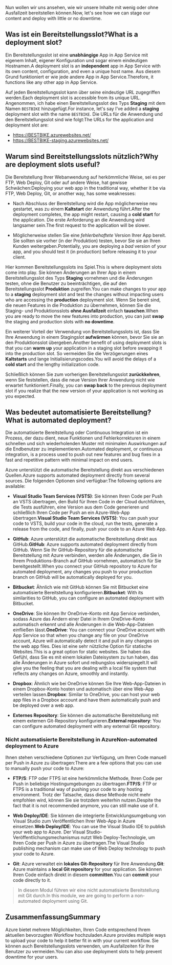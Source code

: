 <span data-ttu-id="e8db8-101">Nun wollen wir uns ansehen, wie wir unsere Inhalte mit wenig oder ohne Ausfallzeit bereitstellen können.</span><span class="sxs-lookup"><span data-stu-id="e8db8-101">Now, let's see how we can stage our content and deploy with little or no downtime.</span></span>

## <a name="what-is-a-deployment-slot"></a><span data-ttu-id="e8db8-102">Was ist ein Bereitstellungsslot?</span><span class="sxs-lookup"><span data-stu-id="e8db8-102">What is a deployment slot?</span></span>

<span data-ttu-id="e8db8-103">Ein Bereitstellungsslot ist eine **unabhängige** App in App Service mit eigenem Inhalt, eigener Konfiguration und sogar einem eindeutigen Hostnamen.</span><span class="sxs-lookup"><span data-stu-id="e8db8-103">A deployment slot is an **independent** app in App Service with its own content, configuration, and even a unique host name.</span></span> <span data-ttu-id="e8db8-104">Aus diesem Grund funktioniert er wie jede andere App in App Service.</span><span class="sxs-lookup"><span data-stu-id="e8db8-104">Therefore, it functions like any other app in App Service.</span></span>

<span data-ttu-id="e8db8-105">Auf jeden Bereitstellungsslot kann über seine eindeutige URL zugegriffen werden.</span><span class="sxs-lookup"><span data-stu-id="e8db8-105">Each deployment slot is accessible from its unique URL.</span></span> <span data-ttu-id="e8db8-106">Angenommen, ich habe einen Bereitstellungsslot des Typs **Staging** mit dem Namen `BESTBIKE` hinzugefügt.</span><span class="sxs-lookup"><span data-stu-id="e8db8-106">For instance, let's say I've added a **staging** deployment slot with the name `BESTBIKE`.</span></span> <span data-ttu-id="e8db8-107">Die URLs für die Anwendung und den Bereitstellungsslot sind wie folgt:</span><span class="sxs-lookup"><span data-stu-id="e8db8-107">The URLs for the application and deployment slot are:</span></span>

- https://BESTBIKE.azurewebsites.net/
- https://BESTBIKE-staging.azurewebsites.net/

## <a name="why-are-deployment-slots-useful"></a><span data-ttu-id="e8db8-108">Warum sind Bereitstellungsslots nützlich?</span><span class="sxs-lookup"><span data-stu-id="e8db8-108">Why are deployment slots useful?</span></span>

<span data-ttu-id="e8db8-109">Die Bereitstellung Ihrer Webanwendung auf herkömmliche Weise, sei es per FTP, Web Deploy, Git oder auf andere Weise, hat gewisse Schwächen:</span><span class="sxs-lookup"><span data-stu-id="e8db8-109">Deploying your web app in the traditional way, whether it be via FTP, Web Deploy, Git, or another way, has some weaknesses:</span></span>

- <span data-ttu-id="e8db8-110">Nach Abschluss der Bereitstellung wird die App möglicherweise neu gestartet, was zu einem **Kaltstart** der Anwendung führt.</span><span class="sxs-lookup"><span data-stu-id="e8db8-110">After the deployment completes, the app might restart, causing a **cold start** for the application.</span></span> <span data-ttu-id="e8db8-111">Die erste Anforderung an die Anwendung wird langsamer sein.</span><span class="sxs-lookup"><span data-stu-id="e8db8-111">The first request to the application will be slower.</span></span>

- <span data-ttu-id="e8db8-112">Möglicherweise stellen Sie eine *fehlerbehaftete* Version Ihrer App bereit. Sie sollten sie vorher (in der Produktion) testen, bevor Sie sie an Ihren Kunden weitergeben.</span><span class="sxs-lookup"><span data-stu-id="e8db8-112">Potentially, you are deploying a *bad* version of your app, and you should test it (in production) before releasing it to your client.</span></span>

<span data-ttu-id="e8db8-113">Hier kommen Bereitstellungsslots ins Spiel.</span><span class="sxs-lookup"><span data-stu-id="e8db8-113">This is where deployment slots come into play.</span></span> <span data-ttu-id="e8db8-114">Sie können Änderungen an Ihrer App in einem Bereitstellungsslot des Typs **Staging** vornehmen und die Änderungen testen, ohne die Benutzer zu beeinträchtigen, die auf den Bereitstellungsslot **Produktion** zugreifen.</span><span class="sxs-lookup"><span data-stu-id="e8db8-114">You can make changes to your app to a **staging** deployment slot and test the changes without impacting users who are accessing the **production** deployment slot.</span></span> <span data-ttu-id="e8db8-115">Wenn Sie bereit sind, die neuen Features in die Produktion zu übernehmen, können Sie die Staging- und Produktionsslots **ohne Ausfallzeit** einfach **tauschen**.</span><span class="sxs-lookup"><span data-stu-id="e8db8-115">When you are ready to move the new features into production, you can just **swap** the staging and production slots with **no downtime**.</span></span>

<span data-ttu-id="e8db8-116">Ein weiterer Vorteil der Verwendung von Bereitstellungsslots ist, dass Sie Ihre Anwendung in einem Stagingslot **aufwärmen** können, bevor Sie sie an den Produktionsslot übergeben.</span><span class="sxs-lookup"><span data-stu-id="e8db8-116">Another benefit of using deployment slots is that you can **warm up** your application in a staging slot before swapping it into the production slot.</span></span> <span data-ttu-id="e8db8-117">So vermeiden Sie die Verzögerungen eines **Kaltstarts** und lange Initialisierungscodes.</span><span class="sxs-lookup"><span data-stu-id="e8db8-117">You will avoid the delays of a **cold start** and the lengthy initialization code.</span></span>

<span data-ttu-id="e8db8-118">Schließlich können Sie zum vorherigen Bereitstellungsslot **zurückkehren**, wenn Sie feststellen, dass die neue Version Ihrer Anwendung nicht wie erwartet funktioniert.</span><span class="sxs-lookup"><span data-stu-id="e8db8-118">Finally, you can **swap back** to the previous deployment slot if you realize that the new version of your application is not working as you expected.</span></span>

## <a name="what-is-automated-deployment"></a><span data-ttu-id="e8db8-119">Was bedeutet automatisierte Bereitstellung?</span><span class="sxs-lookup"><span data-stu-id="e8db8-119">What is automated deployment?</span></span>

<span data-ttu-id="e8db8-120">Die automatisierte Bereitstellung oder Continuous Integration ist ein Prozess, der dazu dient, neue Funktionen und Fehlerkorrekturen in einem schnellen und sich wiederholenden Muster mit minimalen Auswirkungen auf die Endbenutzer zu implementieren.</span><span class="sxs-lookup"><span data-stu-id="e8db8-120">Automated deployment, or continuous integration, is a process used to push out new features and bug fixes in a fast and repetitive pattern with minimal impact on end users.</span></span>

<span data-ttu-id="e8db8-121">Azure unterstützt die automatische Bereitstellung direkt aus verschiedenen Quellen.</span><span class="sxs-lookup"><span data-stu-id="e8db8-121">Azure supports automated deployment directly from several sources.</span></span> <span data-ttu-id="e8db8-122">Die folgenden Optionen sind verfügbar:</span><span class="sxs-lookup"><span data-stu-id="e8db8-122">The following options are available:</span></span>

- <span data-ttu-id="e8db8-123">**Visual Studio Team Services (VSTS)**: Sie können Ihren Code per Push an VSTS übertragen, den Build für Ihren Code in der Cloud durchführen, die Tests ausführen, eine Version aus dem Code generieren und schließlich Ihren Code per Push an ein Azure-Web-App übertragen.</span><span class="sxs-lookup"><span data-stu-id="e8db8-123">**Visual Studio Team Services (VSTS)**: You can push your code to VSTS, build your code in the cloud, run the tests, generate a release from the code, and finally, push your code to an Azure Web App.</span></span>

- <span data-ttu-id="e8db8-124">**GitHub**: Azure unterstützt die automatische Bereitstellung direkt aus GitHub.</span><span class="sxs-lookup"><span data-stu-id="e8db8-124">**GitHub**: Azure supports automated deployment directly from GitHub.</span></span> <span data-ttu-id="e8db8-125">Wenn Sie Ihr GitHub-Repository für die automatische Bereitstellung mit Azure verbinden, werden alle Änderungen, die Sie in Ihrem Produktions-Branch auf GitHub vornehmen, automatisch für Sie bereitgestellt.</span><span class="sxs-lookup"><span data-stu-id="e8db8-125">When you connect your GitHub repository to Azure for automated deployment, any changes you push to your production branch on GitHub will be automatically deployed for you.</span></span>

- <span data-ttu-id="e8db8-126">**Bitbucket**: Ähnlich wie mit GitHub können Sie mit Bitbucket eine automatisierte Bereitstellung konfigurieren.</span><span class="sxs-lookup"><span data-stu-id="e8db8-126">**Bitbucket**: With its similarities to GitHub, you can configure an automated deployment with Bitbucket.</span></span>

- <span data-ttu-id="e8db8-127">**OneDrive**: Sie können Ihr OneDrive-Konto mit App Service verbinden, sodass Azure das Ändern einer Datei in Ihrem OneDrive-Konto automatisch erkennt und alle Änderungen in die Web-App-Dateien einfließen lässt.</span><span class="sxs-lookup"><span data-stu-id="e8db8-127">**OneDrive**: You can connect your OneDrive account with App Service so that when you change any file on your OneDrive account, Azure will automatically detect it and pull in any changes on the web app files.</span></span> <span data-ttu-id="e8db8-128">Dies ist eine sehr nützliche Option für statische Websites.</span><span class="sxs-lookup"><span data-stu-id="e8db8-128">This is a great option for static websites.</span></span> <span data-ttu-id="e8db8-129">Sie haben das Gefühl, dass Sie es mit einem lokalen Dateisystem zu tun haben, das alle Änderungen in Azure sofort und reibungslos widerspiegelt.</span><span class="sxs-lookup"><span data-stu-id="e8db8-129">It will give you the feeling that you are dealing with a local file system that reflects any changes on Azure, smoothly and instantly.</span></span>

- <span data-ttu-id="e8db8-130">**Dropbox**: Ähnlich wie bei OneDrive können Sie Ihre Web-App-Dateien in einem Dropbox-Konto hosten und automatisch über eine Web-App verteilen lassen.</span><span class="sxs-lookup"><span data-stu-id="e8db8-130">**Dropbox**: Similar to OneDrive, you can host your web app files in a Dropbox account and have them automatically push and be deployed over a web app.</span></span>

- <span data-ttu-id="e8db8-131">**Externes Repository**: Sie können die automatische Bereitstellung mit einem externen Git-Repository konfigurieren.</span><span class="sxs-lookup"><span data-stu-id="e8db8-131">**External repository**: You can configure automated deployment with any external Git repository.</span></span>

### <a name="non-automated-deployment-to-azure"></a><span data-ttu-id="e8db8-132">Nicht automatisierte Bereitstellung in Azure</span><span class="sxs-lookup"><span data-stu-id="e8db8-132">Non-automated deployment to Azure</span></span>

<span data-ttu-id="e8db8-133">Ihnen stehen verschiedene Optionen zur Verfügung, um Ihren Code manuell per Push in Azure zu übertragen:</span><span class="sxs-lookup"><span data-stu-id="e8db8-133">There are a few options that you can use to manually push your code to Azure:</span></span>

- <span data-ttu-id="e8db8-134">**FTP/S**: FTP oder FTPS ist eine herkömmliche Methode, Ihren Code per Push in beliebige Hostingumgebungen zu übertragen.</span><span class="sxs-lookup"><span data-stu-id="e8db8-134">**FTP/S**: FTP or FTPS is a traditional way of pushing your code to any hosting environment.</span></span> <span data-ttu-id="e8db8-135">Trotz der Tatsache, dass diese Methode nicht mehr empfohlen wird, können Sie sie trotzdem weiterhin nutzen.</span><span class="sxs-lookup"><span data-stu-id="e8db8-135">Despite the fact that it is not recommended anymore, you can still make use of it.</span></span>

- <span data-ttu-id="e8db8-136">**Web Deploy/IDE**: Sie können die integrierte Entwicklungsumgebung von Visual Studio zum Veröffentlichen Ihrer Web-App in Azure einsetzen.</span><span class="sxs-lookup"><span data-stu-id="e8db8-136">**Web Deploy/IDE**: You can use the Visual Studio IDE to publish your web app to Azure.</span></span> <span data-ttu-id="e8db8-137">Der Visual Studio-Veröffentlichungsmechanismus nutzt Web Deploy-Technologie, um Ihren Code per Push in Azure zu übertragen.</span><span class="sxs-lookup"><span data-stu-id="e8db8-137">The Visual Studio publishing mechanism can make use of Web Deploy technology to push your code to Azure.</span></span>

- <span data-ttu-id="e8db8-138">**Git**: Azure verwaltet ein **lokales Git-Repository** für Ihre Anwendung.</span><span class="sxs-lookup"><span data-stu-id="e8db8-138">**Git**: Azure maintains a **local Git repository** for your application.</span></span> <span data-ttu-id="e8db8-139">Sie können Ihren Code einfach direkt in diesem **committen**.</span><span class="sxs-lookup"><span data-stu-id="e8db8-139">You can **commit** your code directly to it.</span></span>

> <span data-ttu-id="e8db8-140">In diesem Modul führen wir eine nicht automatisierte Bereitstellung mit Git durch.</span><span class="sxs-lookup"><span data-stu-id="e8db8-140">In this module, we are going to perform a non-automated deployment using Git.</span></span>

## <a name="summary"></a><span data-ttu-id="e8db8-141">Zusammenfassung</span><span class="sxs-lookup"><span data-stu-id="e8db8-141">Summary</span></span>

<span data-ttu-id="e8db8-142">Azure bietet mehrere Möglichkeiten, Ihren Code entsprechend Ihrem aktuellen bevorzugten Workflow hochzuladen.</span><span class="sxs-lookup"><span data-stu-id="e8db8-142">Azure provides multiple ways to upload your code to help it better fit in with your current workflow.</span></span> <span data-ttu-id="e8db8-143">Sie können auch Bereitstellungsslots verwenden, um Ausfallzeiten für Ihre Benutzer zu vermeiden.</span><span class="sxs-lookup"><span data-stu-id="e8db8-143">You can also use deployment slots to help prevent downtime for your users.</span></span>
